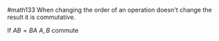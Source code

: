 #math133 
When changing the order of an operation doesn't change the result it is commutative.

If $AB=BA$ $A,B$ commute